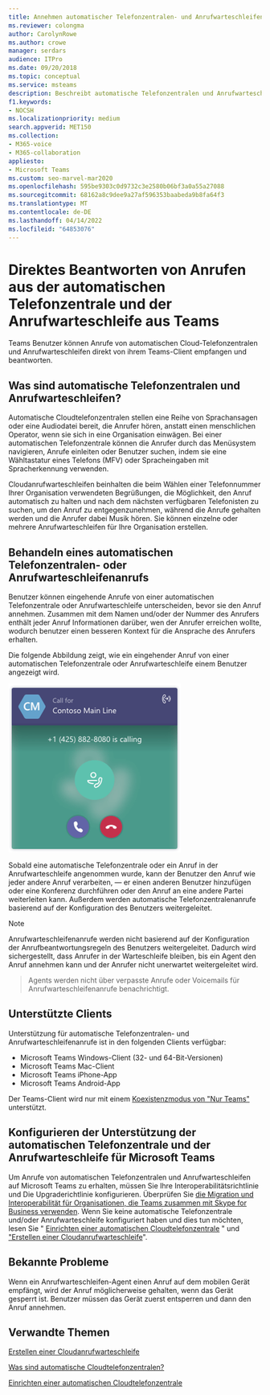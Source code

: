 ```yaml
---
title: Annehmen automatischer Telefonzentralen- und Anrufwarteschleifenanrufe
ms.reviewer: colongma
author: CarolynRowe
ms.author: crowe
manager: serdars
audience: ITPro
ms.date: 09/20/2018
ms.topic: conceptual
ms.service: msteams
description: Beschreibt automatische Telefonzentralen und Anrufwarteschleifen in der Cloud und erläutert, wie Sie diese Anrufe in Teams annehmen können.
f1.keywords:
- NOCSH
ms.localizationpriority: medium
search.appverid: MET150
ms.collection:
- M365-voice
- M365-collaboration
appliesto:
- Microsoft Teams
ms.custom: seo-marvel-mar2020
ms.openlocfilehash: 595be9303c0d9732c3e2580b06bf3a0a55a27088
ms.sourcegitcommit: 68162a8c9dee9a27af596353baabeda9b8fa64f3
ms.translationtype: MT
ms.contentlocale: de-DE
ms.lasthandoff: 04/14/2022
ms.locfileid: "64853076"
---
```

# <a name="answer-auto-attendant-and-call-queue-calls-directly-from-teams"></a>Direktes Beantworten von Anrufen aus der automatischen Telefonzentrale und der Anrufwarteschleife aus Teams

Teams Benutzer können Anrufe von automatischen Cloud-Telefonzentralen und Anrufwarteschleifen direkt von ihrem Teams-Client empfangen und beantworten.

## <a name="what-are-auto-attendants-and-call-queues"></a>Was sind automatische Telefonzentralen und Anrufwarteschleifen?

Automatische Cloudtelefonzentralen stellen eine Reihe von Sprachansagen oder eine Audiodatei bereit, die Anrufer hören, anstatt einen menschlichen Operator, wenn sie sich in eine Organisation einwägen. Bei einer automatischen Telefonzentrale können die Anrufer durch das Menüsystem navigieren, Anrufe einleiten oder Benutzer suchen, indem sie eine Wähltastatur eines Telefons (MFV) oder Spracheingaben mit Spracherkennung verwenden.

Cloudanrufwarteschleifen beinhalten die beim Wählen einer Telefonnummer Ihrer Organisation verwendeten Begrüßungen, die Möglichkeit, den Anruf automatisch zu halten und nach dem nächsten verfügbaren Telefonisten zu suchen, um den Anruf zu entgegenzunehmen, während die Anrufe gehalten werden und die Anrufer dabei Musik hören. Sie können einzelne oder mehrere Anrufwarteschleifen für Ihre Organisation erstellen.

## <a name="handling-an-auto-attendant-or-call-queue-call"></a>Behandeln eines automatischen Telefonzentralen- oder Anrufwarteschleifenanrufs

Benutzer können eingehende Anrufe von einer automatischen Telefonzentrale oder Anrufwarteschleife unterscheiden, bevor sie den Anruf annehmen. Zusammen mit dem Namen und/oder der Nummer des Anrufers enthält jeder Anruf Informationen darüber, wen der Anrufer erreichen wollte, wodurch benutzer einen besseren Kontext für die Ansprache des Anrufers erhalten.

Die folgende Abbildung zeigt, wie ein eingehender Anruf von einer automatischen Telefonzentrale oder Anrufwarteschleife einem Benutzer angezeigt wird.

![Screenshot einer Benachrichtigung über einen eingehenden Anruf.](media/answer-auto-attendant-and-call-queue-calls-image1.png)

Sobald eine automatische Telefonzentrale oder ein Anruf in der Anrufwarteschleife angenommen wurde, kann der Benutzer den Anruf wie jeder andere Anruf verarbeiten, &#x2014; er einen anderen Benutzer hinzufügen oder eine Konferenz durchführen oder den Anruf an eine andere Partei weiterleiten kann. Außerdem werden automatische Telefonzentralenanrufe basierend auf der Konfiguration des Benutzers weitergeleitet.

> [!NOTE] 
> Anrufwarteschleifenanrufe werden nicht basierend auf der Konfiguration der Anrufbeantwortungsregeln des Benutzers weitergeleitet. Dadurch wird sichergestellt, dass Anrufer in der Warteschleife bleiben, bis ein Agent den Anruf annehmen kann und der Anrufer nicht unerwartet weitergeleitet wird.

> Agents werden nicht über verpasste Anrufe oder Voicemails für Anrufwarteschleifenanrufe benachrichtigt.

## <a name="supported-clients"></a>Unterstützte Clients

Unterstützung für automatische Telefonzentralen- und Anrufwarteschleifenanrufe ist in den folgenden Clients verfügbar:

-    Microsoft Teams Windows-Client (32- und 64-Bit-Versionen)
-    Microsoft Teams Mac-Client
-    Microsoft Teams iPhone-App
-    Microsoft Teams Android-App

Der Teams-Client wird nur mit einem [Koexistenzmodus von "Nur Teams"](/microsoftteams/setting-your-coexistence-and-upgrade-settings) unterstützt.

## <a name="configure-auto-attendant-and-call-queue-support-for-microsoft-teams"></a>Konfigurieren der Unterstützung der automatischen Telefonzentrale und der Anrufwarteschleife für Microsoft Teams

Um Anrufe von automatischen Telefonzentralen und Anrufwarteschleifen auf Microsoft Teams zu erhalten, müssen Sie Ihre Interoperabilitätsrichtlinie und Die Upgraderichtlinie konfigurieren. Überprüfen Sie [die Migration und Interoperabilität für Organisationen, die Teams zusammen mit Skype for Business verwenden](migration-interop-guidance-for-teams-with-skype.md). Wenn Sie keine automatische Telefonzentrale und/oder Anrufwarteschleife konfiguriert haben und dies tun möchten, lesen Sie " [Einrichten einer automatischen Cloudtelefonzentrale](create-a-phone-system-auto-attendant.md) " und ["Erstellen einer Cloudanrufwarteschleife](create-a-phone-system-call-queue.md)".

## <a name="known-issues"></a>Bekannte Probleme

Wenn ein Anrufwarteschleifen-Agent einen Anruf auf dem mobilen Gerät empfängt, wird der Anruf möglicherweise gehalten, wenn das Gerät gesperrt ist. Benutzer müssen das Gerät zuerst entsperren und dann den Anruf annehmen.


## <a name="related-topics"></a>Verwandte Themen

[Erstellen einer Cloudanrufwarteschleife](create-a-phone-system-call-queue.md)

[Was sind automatische Cloudtelefonzentralen?](what-are-phone-system-auto-attendants.md)

[Einrichten einer automatischen Cloudtelefonzentrale](create-a-phone-system-auto-attendant.md)

